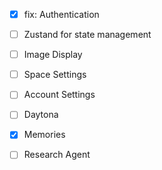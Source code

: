 - [x] fix: Authentication
- [ ] Zustand for state management
- [ ] Image Display
- [ ] Space Settings
- [ ] Account Settings
- [ ] Daytona
- [x] Memories

- [ ] Research Agent
